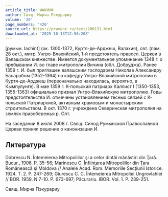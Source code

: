 ```yaml
---
article_title: ИАКИНФ
author: Свящ. Мирча Пэкурариу
volume: '20'
page_numbers: '426'
source_url: https://pravenc.ru/text/200131.html
downloaded_at: '2025-10-13T12:50:26Z'
---
```


[румын. Iachint] (ок. 1300-1372, Куртя-де-Арджеш, Валахия), свт. (пам. 28 окт.), митр. Унгро-Влахийский, 1-й предстоятель правосл. Церкви в Валашском княжестве. Имеется документальное упоминание 1348 г. о пребывании И. во главе митрополии Вичина (обл. Добруджа). Ранее 1359 г. И. был приглашен валашским господарем Николае Александру Басарабом (1352-1364) на кафедру Унгро-Влахийской митрополии в Куртя-де-Арджеш (первоначально находилась, вероятно, в Кымпулунге). В мае 1359 г. К-польский патриарх Каллист I (1350-1353, 1355-1363) официально признал Унгро-Влахийскую митрополию. Годы предстоятельства И. отмечены установлением тесных связей с К-польской Патриархией, активным храмовым и монастырским строительством. В окт. 1370 г. учреждена Северинская митрополия на землях правобережья р. Олт.

На заседании 8 июля 2008 г. Свящ. Синод Румынской Православной Церкви принял решение о канонизации И.

## Литература

Dobrescu N. Întemeierea Mitropoliilor şi a celor dintâi mănăstiri din Ţară. Bucur., 1906. P. 35-56; Marinescu C. Înfiinţarea Mitropoliilor din Ţara Românească şi Moldova // Analele Acad. Rom. Memoriile Secţiunii Istorice. 1924. T. 2. P. 247-269; Giurescu C. C. Întemeierea Mitropoliei Ungrovlahiei // BOR. 1959. N 7-10. P. 673-697; Păcurariu. IBOR. Vol. 1. P. 239-251.

Свящ. Мирча Пэкурариу

